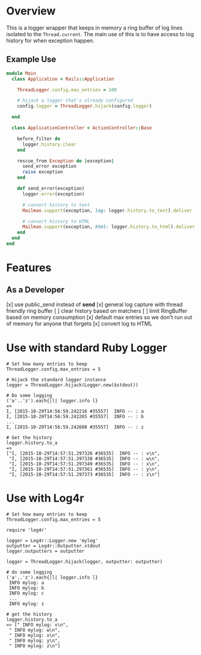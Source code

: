 # Overview
This is a logger wrapper that keeps in memory a ring buffer of log lines
isolated to the `Thread.current`.
The main use of this is to have access to log history for when exception
happen.

## Example Use
```ruby
module Main
  class Application < Rails::Application

    ThreadLogger.config.max_entries = 100

    # hijack a logger that's already configured
    config.logger = ThreadLogger.hijack(config.logger)

  end

  class ApplicationController < ActionController::Base

    before_filter do
      logger.history.clear
    end

    rescue_from Exception do |exception|
      send_error exception
      raise exception
    end

    def send_error(exception)
      logger.error(exception)

      # convert history to text
      Mailman.support(exception, log: logger.history.to_text).deliver

      # convert history to HTML
      Mailman.support(exception, html: logger.history.to_html).deliver
    end
  end
end
```

# Features

## As a Developer
[x] use public_send instead of __send__
[x] general log capture with thread friendly ring buffer
[ ] clear history based on matchers
[ ] limit RingBuffer based on memory consumption
[x] default max entries so we don't run out of memory for anyone that forgets
[x] convert log to HTML


# Use with standard Ruby Logger

```
# Set how many entries to keep
ThreadLogger.config.max_entries = 5

# Hijack the standard logger instance
logger = ThreadLogger.hijack(Logger.new($stdout))

# Do some logging
('a'..'z').each{|l| logger.info l}
=> 
I, [2015-10-29T14:56:59.242216 #35557]  INFO -- : a
I, [2015-10-29T14:56:59.242265 #35557]  INFO -- : b
...
I, [2015-10-29T14:56:59.242608 #35557]  INFO -- : z

# Get the history
logger.history.to_a
=> 
["I, [2015-10-29T14:57:51.297326 #36535]  INFO -- : v\n",
 "I, [2015-10-29T14:57:51.297338 #36535]  INFO -- : w\n",
 "I, [2015-10-29T14:57:51.297349 #36535]  INFO -- : x\n",
 "I, [2015-10-29T14:57:51.297361 #36535]  INFO -- : y\n",
 "I, [2015-10-29T14:57:51.297373 #36535]  INFO -- : z\n"]
```


# Use with Log4r
```
# Set how many entries to keep
ThreadLogger.config.max_entries = 5

require 'log4r'

logger = Log4r::Logger.new 'mylog'
outputter = Log4r::Outputter.stdout
logger.outputters = outputter

logger = ThreadLogger.hijack(logger, outputter: outputter)

# do some logging
('a'..'z').each{|l| logger.info l}
 INFO mylog: a
 INFO mylog: b
 INFO mylog: c
 ...
 INFO mylog: z
 
# get the history
logger.history.to_a
=> [" INFO mylog: v\n",
 " INFO mylog: w\n",
 " INFO mylog: x\n",
 " INFO mylog: y\n",
 " INFO mylog: z\n"]
```
